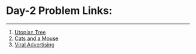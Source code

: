 # Day-2 Problem Links:
---

<ol>
 <li><a href='https://www.hackerrank.com/challenges/utopian-tree/problem?h_r=internal-search' target="_blank"> Utopian Tree</a></li>
 <li><a href='https://www.hackerrank.com/challenges/cats-and-a-mouse/problem?h_r=internal-search' target="_blank"> Cats and a Mouse</a> </li>
 <li><a href='https://www.hackerrank.com/challenges/strange-advertising/problem?h_r=internal-search' target="_blank"> Viral Advertising</a> </li>
</ol>
